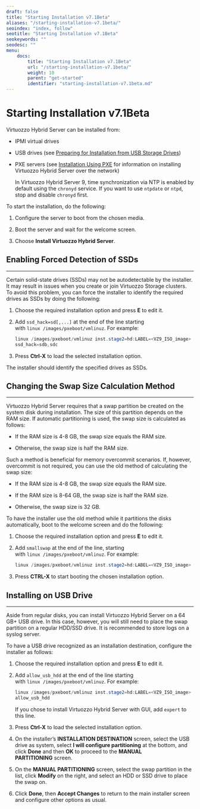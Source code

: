 ```yaml
---
draft: false
title: "Starting Installation v7.1Beta"
aliases: "/starting-installation-v7.1beta/"
seoindex: "index, follow"
seotitle: "Starting Installation v7.1Beta"
seokeywords: ""
seodesc: ""
menu:
    docs:
        title: "Starting Installation v7.1Beta"
        url: "/starting-installation-v7.1beta/"
        weight: 10
        parent: "get-started"
        identifier: "starting-installation-v7.1beta.md"
---
```

# Starting Installation v7.1Beta

Virtuozzo Hybrid Server can be installed from:

-   IPMI virtual drives

-   USB drives (see [Preparing for Installation from USB Storage Drives](preparing-for-installation-from-usb-storage-drives-v7.1beta))

-   PXE servers (see [Installation Using PXE](pxe-installation-v7.1beta) for information on installing Virtuozzo Hybrid Server over the network)

    In Virtuozzo Hybrid Server 9, time synchronization via NTP is enabled by default using the `chronyd` service. If you want to use `ntpdate` or `ntpd`, stop and disable `chronyd` first.

To start the installation, do the following:

1.  Configure the server to boot from the chosen media.

2.  Boot the server and wait for the welcome screen.

3.  Choose **Install Virtuozzo Hybrid Server**.

## Enabling Forced Detection of SSDs

------------------------------------------------------------------------

Certain solid-state drives (SSDs) may not be autodetectable by the installer. It may result in issues when you create or join Virtuozzo Storage clusters. To avoid this problem, you can force the installer to identify the required drives as SSDs by doing the following:

1.  Choose the required installation option and press **E** to edit it.

2.  Add `ssd_hack=sd[,...]` at the end of the line starting with `linux /images/pxeboot/vmlinuz`. For example:

    ``` java
    linux /images/pxeboot/vmlinuz inst.stage2=hd:LABEL=<VZ9_ISO_image> quiet ip=dhcp \
    ssd_hack=sdb,sdc
    ```

3.  Press **Ctrl-X** to load the selected installation option.

The installer should identify the specified drives as SSDs.

## Changing the Swap Size Calculation Method

------------------------------------------------------------------------

Virtuozzo Hybrid Server requires that a swap partition be created on the system disk during installation. The size of this partition depends on the RAM size. If automatic partitioning is used, the swap size is calculated as follows:

-   If the RAM size is 4-8 GB, the swap size equals the RAM size.

-   Otherwise, the swap size is half the RAM size.

Such a method is beneficial for memory overcommit scenarios. If, however, overcommit is not required, you can use the old method of calculating the swap size:

-   If the RAM size is 4-8 GB, the swap size equals the RAM size.

-   If the RAM size is 8-64 GB, the swap size is half the RAM size.

-   Otherwise, the swap size is 32 GB.

To have the installer use the old method while it partitions the disks automatically, boot to the welcome screen and do the following:

1.  Choose the required installation option and press **E** to edit it.

2.  Add `smallswap` at the end of the line, starting with `linux /images/pxeboot/vmlinuz`. For example:

    ``` java
    linux /images/pxeboot/vmlinuz inst.stage2=hd:LABEL=<VZ9_ISO_image> quiet ip=dhcp smallswap
    ```

3.  Press **CTRL-X** to start booting the chosen installation option.

## Installing on USB Drive

------------------------------------------------------------------------

Aside from regular disks, you can install Virtuozzo Hybrid Server on a 64 GB+ USB drive. In this case, however, you will still need to place the swap partition on a regular HDD/SSD drive. It is recommended to store logs on a syslog server.

To have a USB drive recognized as an installation destination, configure the installer as follows:

1.  Choose the required installation option and press **E** to edit it.

2.  Add `allow_usb_hdd` at the end of the line starting with `linux /images/pxeboot/vmlinuz`. For example:

    ``` java
    linux /images/pxeboot/vmlinuz inst.stage2=hd:LABEL=<VZ9_ISO_image> quiet ip=dhcp \
    allow_usb_hdd
    ```

    If you chose to install Virtuozzo Hybrid Server with GUI, add `expert` to this line.

3.  Press **Ctrl-X** to load the selected installation option.

4.  On the installer’s **INSTALLATION DESTINATION** screen, select the USB drive as system, select **I will configure partitioning** at the bottom, and click **Done** and then **OK** to proceed to the **MANUAL PARTITIONING** screen.

5.  On the **MANUAL PARTITIONING** screen, select the swap partition in the list, click **Modify** on the right, and select an HDD or SSD drive to place the swap on.

6.  Click **Done**, then **Accept Changes** to return to the main installer screen and configure other options as usual.


